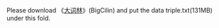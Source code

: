 Please download 《[大词林](http://knowledge.omaha.org.cn/dataset/hit)》(BigCilin) and put the data triple.txt(131MB) under this fold.
